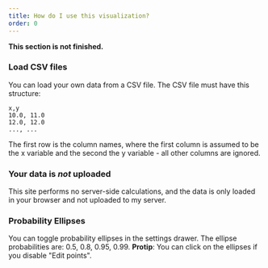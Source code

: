 ```yaml
---
title: How do I use this visualization?
order: 0
---
```


**This section is not finished.**

### Load CSV files
You can load your own data from a CSV file. The CSV file must have this structure:
```
x,y
10.0, 11.0
12.0, 12.0
..., ...
```

The first row is the column names, where the first column is assumed to be the x variable and the second the y variable - all other columns are ignored.

### Your data is _not_ uploaded
This site performs no server-side calculations, and the data is only loaded in your browser and not uploaded to my server.

### Probability Ellipses
You can toggle probability ellipses in the settings drawer. The ellipse probabilities are: 0.5, 0.8, 0.95, 0.99. **Protip**: You can click on the ellipses if you disable "Edit points". 
